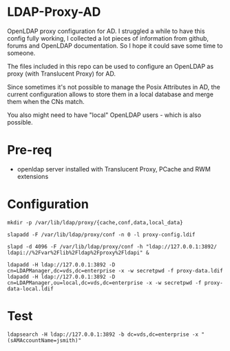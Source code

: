 # LDAP-Proxy-AD
OpenLDAP proxy configuration for AD.
I struggled a while to have this config fully working, I collected a lot pieces of information from github, forums and OpenLDAP documentation.
So I hope it could save some time to someone.

The files included in this repo can be used to configure an OpenLDAP as proxy (with Translucent Proxy) for AD.

Since sometimes it's not possible to manage the Posix Attributes in AD, the current configuration allows to store them in a local database and merge them when the CNs match.

You also might need to have "local" OpenLDAP users - which is also possible.

# Pre-req
 - openldap server installed with Translucent Proxy, PCache and RWM extensions

# Configuration

```
mkdir -p /var/lib/ldap/proxy/{cache,conf,data,local_data}

slapadd -F /var/lib/ldap/proxy/conf -n 0 -l proxy-config.ldif

slapd -d 4096 -F /var/lib/ldap/proxy/conf -h "ldap://127.0.0.1:3892/ ldapi://%2Fvar%2Flib%2Fldap%2Fproxy%2Fldapi" &

ldapadd -H ldap://127.0.0.1:3892 -D cn=LDAPManager,dc=vds,dc=enterprise -x -w secretpwd -f proxy-data.ldif
ldapadd -H ldap://127.0.0.1:3892 -D cn=LDAPManager,ou=local,dc=vds,dc=enterprise -x -w secretpwd -f proxy-data-local.ldif
```

# Test
```
ldapsearch -H ldap://127.0.0.1:3892 -b dc=vds,dc=enterprise -x "(sAMAccountName=jsmith)"

```
